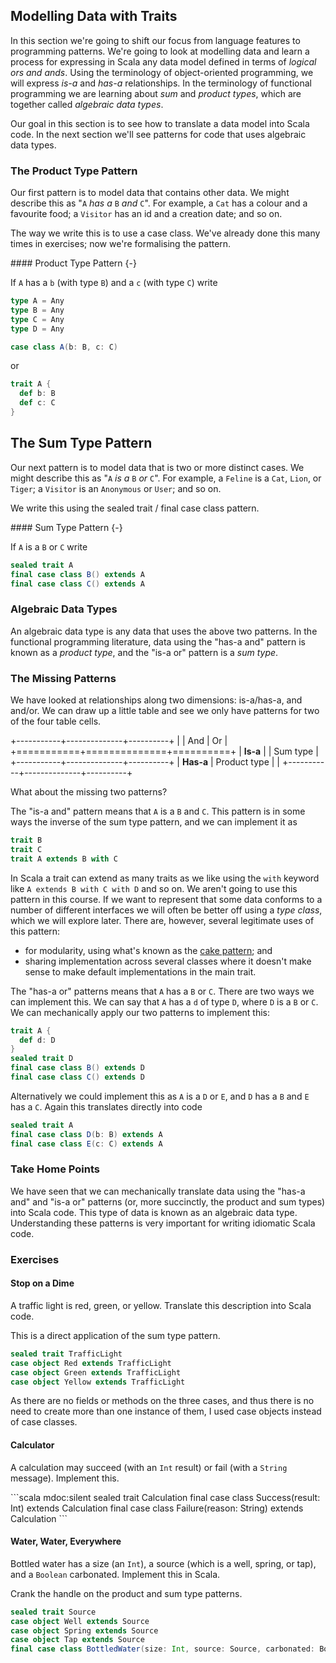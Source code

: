 ## Modelling Data with Traits

In this section we're going to shift our focus from language features to programming patterns. We're going to look at modelling data and learn a process for expressing in Scala any data model defined in terms of _logical ors and ands_. Using the terminology of object-oriented programming, we will express _is-a_ and _has-a_ relationships. In the terminology of functional programming we are learning about _sum_ and _product types_, which are together called _algebraic data types_.

Our goal in this section is to see how to translate a data model into Scala code. In the next section we'll see patterns for code that uses algebraic data types.

### The Product Type Pattern

Our first pattern is to model data that contains other data. We might describe this as "`A` _has a_ `B` _and_ `C`". For example, a `Cat` has a colour and a favourite food; a `Visitor` has an id and a creation date; and so on.

The way we write this is to use a case class. We've already done this many times in exercises; now we're formalising the pattern.

<div class="callout callout-info">
#### Product Type Pattern {-}

If `A` has a `b` (with type `B`) and a `c` (with type `C`) write

```scala mdoc:invisible
type A = Any
type B = Any
type C = Any
type D = Any
```

```scala mdoc:silent
case class A(b: B, c: C)
```

or

```scala mdoc:silent
trait A {
  def b: B
  def c: C
}
```

</div>

## The Sum Type Pattern

Our next pattern is to model data that is two or more distinct cases. We might describe this as "`A` _is a_ `B` _or_ `C`". For example, a `Feline` is a `Cat`, `Lion`, or `Tiger`; a `Visitor` is an `Anonymous` or `User`; and so on.

We write this using the sealed trait / final case class pattern.

<div class="callout callout-info">
#### Sum Type Pattern {-}

If `A` is a `B` or `C` write

```scala mdoc:silent
sealed trait A
final case class B() extends A
final case class C() extends A
```

</div>

### Algebraic Data Types

An algebraic data type is any data that uses the above two patterns. In the functional programming literature, data using the "has-a and" pattern is known as a _product type_, and the "is-a or" pattern is a _sum type_.

### The Missing Patterns

We have looked at relationships along two dimensions: is-a/has-a, and and/or. We can draw up a little table and see we only have patterns for two of the four table cells.

+-----------+--------------+----------+
| | And | Or |
+===========+==============+==========+
| **Is-a** | | Sum type |
+-----------+--------------+----------+
| **Has-a** | Product type | |
+-----------+--------------+----------+

What about the missing two patterns?

The "is-a and" pattern means that `A` is a `B` and `C`. This pattern is in some ways the inverse of the sum type pattern, and we can implement it as

```scala mdoc:silent
trait B
trait C
trait A extends B with C
```

In Scala a trait can extend as many traits as we like using the `with` keyword like `A extends B with C with D` and so on. We aren't going to use this pattern in this course. If we want to represent that some data conforms to a number of different interfaces we will often be better off using a _type class_, which we will explore later. There are, however, several legitimate uses of this pattern:

- for modularity, using what's known as the [cake pattern](http://jonasboner.com/real-world-scala-dependency-injection-di/); and
- sharing implementation across several classes where it doesn't make sense to make default implementations in the main trait.

The "has-a or" patterns means that `A` has a `B` or `C`. There are two ways we can implement this. We can say that `A` has a `d` of type `D`, where `D` is a `B` or `C`. We can mechanically apply our two patterns to implement this:

```scala mdoc:silent
trait A {
  def d: D
}
sealed trait D
final case class B() extends D
final case class C() extends D
```

Alternatively we could implement this as `A` is a `D` or `E`, and `D` has a `B` and `E` has a `C`. Again this translates directly into code

```scala mdoc:silent
sealed trait A
final case class D(b: B) extends A
final case class E(c: C) extends A
```

### Take Home Points

We have seen that we can mechanically translate data using the "has-a and" and "is-a or" patterns (or, more succinctly, the product and sum types) into Scala code. This type of data is known as an algebraic data type. Understanding these patterns is very important for writing idiomatic Scala code.

### Exercises

#### Stop on a Dime

A traffic light is red, green, or yellow. Translate this description into Scala code.

<div class="solution">
This is a direct application of the sum type pattern.

```scala mdoc:silent
sealed trait TrafficLight
case object Red extends TrafficLight
case object Green extends TrafficLight
case object Yellow extends TrafficLight
```

As there are no fields or methods on the three cases, and thus there is no need to create more than one instance of them, I used case objects instead of case classes.

</div>

#### Calculator

A calculation may succeed (with an `Int` result) or fail (with a `String` message). Implement this.

<div class="solution">
```scala mdoc:silent
sealed trait Calculation
final case class Success(result: Int) extends Calculation
final case class Failure(reason: String) extends Calculation
```
</div>

#### Water, Water, Everywhere

Bottled water has a size (an `Int`), a source (which is a well, spring, or tap), and a `Boolean` carbonated. Implement this in Scala.

<div class="solution">
Crank the handle on the product and sum type patterns.

```scala mdoc:silent
sealed trait Source
case object Well extends Source
case object Spring extends Source
case object Tap extends Source
final case class BottledWater(size: Int, source: Source, carbonated: Boolean)
```

</div>
